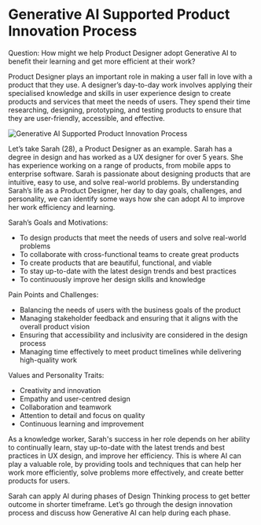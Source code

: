 # Generative AI Supported Product Innovation Process

Question: How might we help Product Designer adopt Generative AI to benefit their learning and get more efficient at their work?

Product Designer plays an important role in making a user fall in love with a product that they use. A designer’s day-to-day work involves applying their specialised knowledge and skills in user experience design to create products and services that meet the needs of users. They  spend their time researching, designing, prototyping, and testing products to ensure that they are user-friendly, accessible, and effective. 

![Generative AI Supported Product Innovation Process](Generative%20AI%20Supported%20Product%20Innovation%20Process%2099b9b192dae049df87520a53c640467d/Untitled.png)


Let’s take Sarah (28), a Product Designer as an example. Sarah has a degree in design and has worked as a UX designer for over 5 years. She has experience working on a range of products, from mobile apps to enterprise software. Sarah is passionate about designing products that are intuitive, easy to use, and solve real-world problems. By understanding Sarah’s life as a Product Designer, her day to day goals, challenges, and personality, we can identify some ways how she can adopt AI to improve her work efficiency and learning.

Sarah’s Goals and Motivations: 

- To design products that meet the needs of users and solve real-world problems
- To collaborate with cross-functional teams to create great products
- To create products that are beautiful, functional, and viable
- To stay up-to-date with the latest design trends and best practices
- To continuously improve her design skills and knowledge

Pain Points and Challenges:

- Balancing the needs of users with the business goals of the product
- Managing stakeholder feedback and ensuring that it aligns with the overall product vision
- Ensuring that accessibility and inclusivity are considered in the design process
- Managing time effectively to meet product timelines while delivering high-quality work

Values and Personality Traits:

- Creativity and innovation
- Empathy and user-centred design
- Collaboration and teamwork
- Attention to detail and focus on quality
- Continuous learning and improvement

As a knowledge worker, Sarah's success in her role depends on her ability to continually learn, stay up-to-date with the latest trends and best practices in UX design, and improve her efficiency. This is where AI can play a valuable role, by providing tools and techniques that can help her work more efficiently, solve problems more effectively, and create better products for users. 

Sarah can apply AI during phases of Design Thinking process to get better outcome in shorter timeframe. Let’s go through the design innovation process and discuss how Generative AI can help during each phase.
